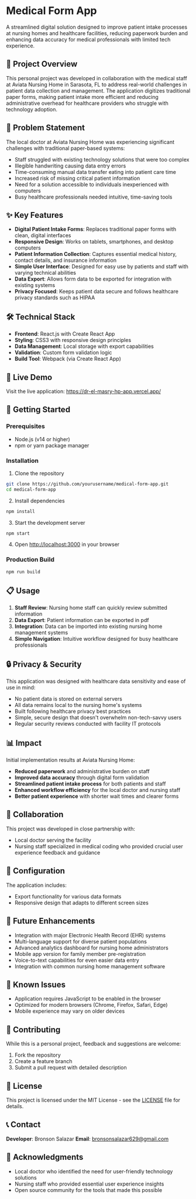 # Medical Form App

A streamlined digital solution designed to improve patient intake processes at nursing homes and healthcare facilities, reducing paperwork burden and enhancing data accuracy for medical professionals with limited tech experience.

## 🏥 Project Overview

This personal project was developed in collaboration with the medical staff at Aviata Nursing Home in Sarasota, FL to address real-world challenges in patient data collection and management. The application digitizes traditional paper forms, making patient intake more efficient and reducing administrative overhead for healthcare providers who struggle with technology adoption.

## 🎯 Problem Statement

The local doctor at Aviata Nursing Home was experiencing significant challenges with traditional paper-based systems:
- Staff struggled with existing technology solutions that were too complex
- Illegible handwriting causing data entry errors
- Time-consuming manual data transfer eating into patient care time
- Increased risk of missing critical patient information
- Need for a solution accessible to individuals inexperienced with computers
- Busy healthcare professionals needed intuitive, time-saving tools

## ✨ Key Features

- **Digital Patient Intake Forms**: Replaces traditional paper forms with clean, digital interfaces
- **Responsive Design**: Works on tablets, smartphones, and desktop computers
- **Patient Information Collection**: Captures essential medical history, contact details, and insurance information
- **Simple User Interface**: Designed for easy use by patients and staff with varying technical abilities
- **Data Export**: Allows form data to be exported for integration with existing systems
- **Privacy Focused**: Keeps patient data secure and follows healthcare privacy standards such as HIPAA

## 🛠️ Technical Stack

- **Frontend**: React.js with Create React App
- **Styling**: CSS3 with responsive design principles
- **Data Management**: Local storage with export capabilities
- **Validation**: Custom form validation logic
- **Build Tool**: Webpack (via Create React App)

## 🚀 Live Demo

Visit the live application: https://dr-el-masry-hp-app.vercel.app/

## 🚀 Getting Started

### Prerequisites
- Node.js (v14 or higher)
- npm or yarn package manager

### Installation

1. Clone the repository
```bash
git clone https://github.com/yourusername/medical-form-app.git
cd medical-form-app
```

2. Install dependencies
```bash
npm install
```

3. Start the development server
```bash
npm start
```

4. Open [http://localhost:3000](http://localhost:3000) in your browser

### Production Build
```bash
npm run build
```

## 📋 Usage

1. **Staff Review**: Nursing home staff can quickly review submitted information
2. **Data Export**: Patient information can be exported in pdf
3. **Integration**: Data can be imported into existing nursing home management systems
4. **Simple Navigation**: Intuitive workflow designed for busy healthcare professionals

## 🔒 Privacy & Security

This application was designed with healthcare data sensitivity and ease of use in mind:
- No patient data is stored on external servers
- All data remains local to the nursing home's systems
- Built following healthcare privacy best practices
- Simple, secure design that doesn't overwhelm non-tech-savvy users
- Regular security reviews conducted with facility IT protocols

## 📊 Impact

Initial implementation results at Aviata Nursing Home:
- **Reduced paperwork** and administrative burden on staff
- **Improved data accuracy** through digital form validation
- **Streamlined patient intake process** for both patients and staff
- **Enhanced workflow efficiency** for the local doctor and nursing staff
- **Better patient experience** with shorter wait times and clearer forms

## 🤝 Collaboration

This project was developed in close partnership with:
- Local doctor serving the facility
- Nursing staff specialized in medical coding who provided crucial user experience feedback and guidance

## 🔧 Configuration

The application includes:
- Export functionality for various data formats
- Responsive design that adapts to different screen sizes

## 📝 Future Enhancements

- Integration with major Electronic Health Record (EHR) systems
- Multi-language support for diverse patient populations
- Advanced analytics dashboard for nursing home administrators
- Mobile app version for family member pre-registration
- Voice-to-text capabilities for even easier data entry
- Integration with common nursing home management software

## 🐛 Known Issues

- Application requires JavaScript to be enabled in the browser
- Optimized for modern browsers (Chrome, Firefox, Safari, Edge)
- Mobile experience may vary on older devices

## 🤝 Contributing

While this is a personal project, feedback and suggestions are welcome:
1. Fork the repository
2. Create a feature branch
3. Submit a pull request with detailed description

## 📄 License

This project is licensed under the MIT License - see the [LICENSE](LICENSE) file for details.

## 📞 Contact

**Developer**: Bronson Salazar
**Email**: bronsonsalazar629@gmail.com

## 🙏 Acknowledgments

- Local doctor who identified the need for user-friendly technology solutions
- Nursing staff who provided essential user experience insights
- Open source community for the tools that made this possible
